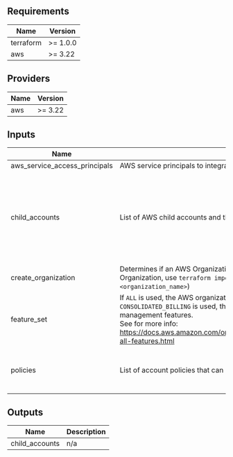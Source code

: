 
<!-- BEGINNING OF PRE-COMMIT-TERRAFORM DOCS HOOK -->
## Requirements

| Name | Version |
|------|---------|
| terraform | >= 1.0.0 |
| aws | >= 3.22 |

## Providers

| Name | Version |
|------|---------|
| aws | >= 3.22 |

## Inputs

| Name | Description | Type | Default | Required |
|------|-------------|------|---------|:--------:|
| aws\_service\_access\_principals | AWS service principals to integrate into AWS organization | `list(string)` | `[]` | no |
| child\_accounts | List of AWS child accounts and their respective configurations | <pre>list(object({<br>    name                       = string<br>    email                      = string<br>    role_name                  = optional(string)<br>    parent_id                  = optional(string)<br>    policies                   = optional(list(string))<br>    tags                       = optional(map(string))<br>    iam_user_access_to_billing = optional(bool)<br>  }))</pre> | `[]` | no |
| create\_organization | Determines if an AWS Organization should be created (to import pre-existing Organization, use `terraform import aws_organizations_organization.this <organization_name>`) | `bool` | `true` | no |
| feature\_set | If `ALL` is used, the AWS organization will integrate all AWS management features. If <br>`CONSOLIDATED_BILLING` is used, the AWS organization will integrate basic AWS management features.<br>See for more info: https://docs.aws.amazon.com/organizations/latest/userguide/orgs_manage_org_support-all-features.html | `string` | `"ALL"` | no |
| policies | List of account policies that can be attached to child accounts | <pre>list(object({<br>    name    = string<br>    content = string<br>  }))</pre> | `[]` | no |

## Outputs

| Name | Description |
|------|-------------|
| child\_accounts | n/a |

<!-- END OF PRE-COMMIT-TERRAFORM DOCS HOOK -->
